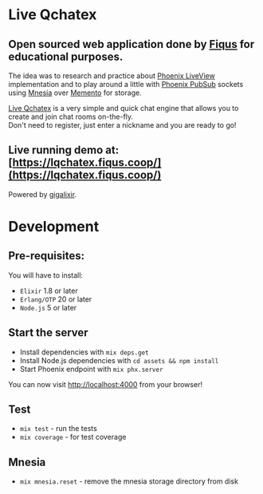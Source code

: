 # Live Qchatex
## Open sourced web application done by [Fiqus](https://fiqus.coop) for educational purposes.

The idea was to research and practice about [Phoenix LiveView](https://github.com/phoenixframework/phoenix_live_view) implementation and to play around a little with [Phoenix PubSub](https://hexdocs.pm/phoenix_pubsub/) sockets using [Mnesia](http://erlang.org/doc/apps/mnesia/) over [Memento](https://github.com/sheharyarn/memento) for storage.

[Live Qchatex](https://github.com/fiqus/lqchatex) is a very simple and quick chat engine that allows you to create and join chat rooms on-the-fly.  
Don't need to register, just enter a nickname and you are ready to go!

## Live running demo at: [https://lqchatex.fiqus.coop/](https://lqchatex.fiqus.coop/)  
Powered by [gigalixir](https://gigalixir.com/).


# Development
## Pre-requisites:
You will have to install:
  * `Elixir` 1.8 or later
  * `Erlang/OTP` 20 or later
  * `Node.js` 5 or later

## Start the server

  * Install dependencies with `mix deps.get`
  * Install Node.js dependencies with `cd assets && npm install`
  * Start Phoenix endpoint with `mix phx.server`

You can now visit [http://localhost:4000](http://localhost:4000) from your browser!

## Test
  * `mix test` - run the tests
  * `mix coverage` - for test coverage

## Mnesia
  * `mix mnesia.reset` - remove the mnesia storage directory from disk